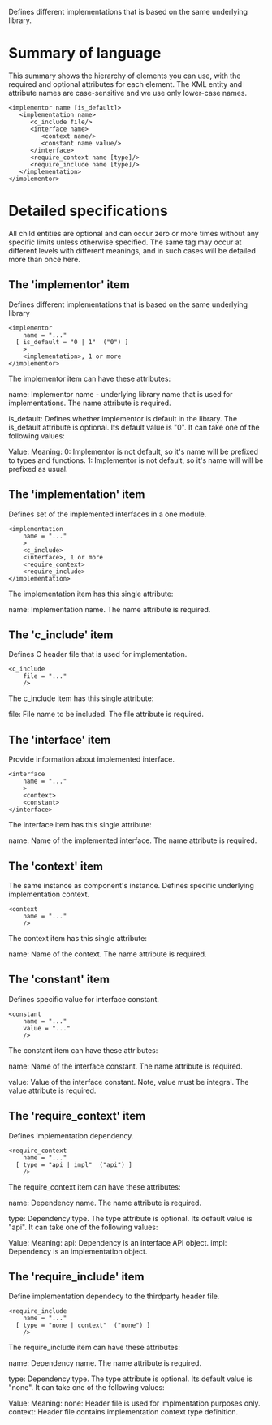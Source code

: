 Defines different implementations that is based on the same underlying
library.

Summary of language
===================

This summary shows the hierarchy of elements you can use, with the
required and optional attributes for each element.  The XML entity and
attribute names are case-sensitive and we use only lower-case names.

    <implementor name [is_default]>
       <implementation name>
          <c_include file/>
          <interface name>
             <context name/>
             <constant name value/>
          </interface>
          <require_context name [type]/>
          <require_include name [type]/>
       </implementation>
    </implementor>

Detailed specifications
=======================

All child entities are optional and can occur zero or more times without
any specific limits unless otherwise specified.  The same tag may occur
at different levels with different meanings, and in such cases will be
detailed more than once here.

The 'implementor' item
----------------------

Defines different implementations that is based on the same underlying
library

    <implementor
        name = "..."
      [ is_default = "0 | 1"  ("0") ]
        >
        <implementation>, 1 or more
    </implementor>

The implementor item can have these attributes:

name:
    Implementor name - underlying library name that is used for
    implementations. The name attribute is required.

is_default:
    Defines whether implementor is default in the library. The is_default
    attribute is optional. Its default value is "0". It can take one of the
    following values:

Value: Meaning:
0: Implementor is not default, so it's name will be prefixed to types and functions.
1: Implementor is not default, so it's name will will be prefixed as usual.


The 'implementation' item
-------------------------

Defines set of the implemented interfaces in a one module.

    <implementation
        name = "..."
        >
        <c_include>
        <interface>, 1 or more
        <require_context>
        <require_include>
    </implementation>

The implementation item has this single attribute:

name:
    Implementation name. The name attribute is required.


The 'c_include' item
--------------------

Defines C header file that is used for implementation.

    <c_include
        file = "..."
        />

The c_include item has this single attribute:

file:
    File name to be included. The file attribute is required.


The 'interface' item
--------------------

Provide information about implemented interface.

    <interface
        name = "..."
        >
        <context>
        <constant>
    </interface>

The interface item has this single attribute:

name:
    Name of the implemented interface. The name attribute is required.


The 'context' item
------------------

The same instance as component's instance. Defines specific underlying
implementation context.

    <context
        name = "..."
        />

The context item has this single attribute:

name:
    Name of the context. The name attribute is required.


The 'constant' item
-------------------

Defines specific value for interface constant.

    <constant
        name = "..."
        value = "..."
        />

The constant item can have these attributes:

name:
    Name of the interface constant. The name attribute is required.

value:
    Value of the interface constant. Note, value must be integral. The value
    attribute is required.


The 'require_context' item
--------------------------

Defines implementation dependency.

    <require_context
        name = "..."
      [ type = "api | impl"  ("api") ]
        />

The require_context item can have these attributes:

name:
    Dependency name. The name attribute is required.

type:
    Dependency type. The type attribute is optional. Its default value is
    "api". It can take one of the following values:

Value: Meaning:
api: Dependency is an interface API object.
impl: Dependency is an implementation object.


The 'require_include' item
--------------------------

Define implementation dependecy to the thirdparty header file.

    <require_include
        name = "..."
      [ type = "none | context"  ("none") ]
        />

The require_include item can have these attributes:

name:
    Dependency name. The name attribute is required.

type:
    Dependency type. The type attribute is optional. Its default value is
    "none". It can take one of the following values:

Value: Meaning:
none: Header file is used for implmentation purposes only.
context: Header file contains implementation context type definition.

